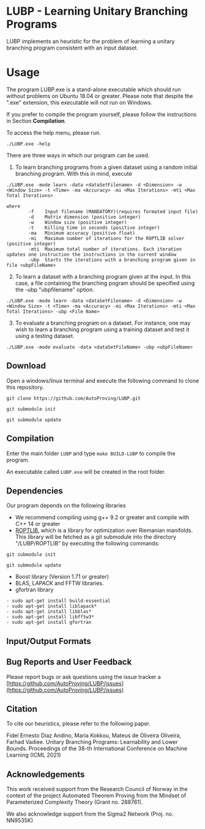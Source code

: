 # LUBP - Learning Unitary Branching Programs

LUBP implements an heuristic for the problem of learning a unitary branching program consistent with an input dataset.

# Usage

The program LUBP.exe is a stand-alone executable which should run without problems on Ubuntu 18.04 or greater.
Please note that despite the ".exe" extension, this executable will not run on Windows.

If you prefer to compile the program yourself, please follow the instructions in Section **Compilation**. 

To access the help menu, please run. 

```
./LUBP.exe -help
```

There are three ways in which our program can be used. 

1) To learn branching programs from a given dataset using a random initial 
branching program. With this in mind, execute

```
./LUBP.exe -mode learn -data <dataSetFilename> -d <Dimension> -w <Window Size> -t <Time> -ma <Accuracy> -mi <Max Iterations> -mti <Max Total Iterations>

where 
        -f    Input filename (MANDATORY)(requires formated input file)
        -d    Matrix dimension (positive integer)
        -w    Window size (positive integer)
        -t    Killing time in seconds (positive integer)
        -ma   Minimum accuracy (positive float)
        -mi   Maximum number of iterations for the ROPTLIB solver (positive integer) 
        -mti  Maximum total number of iterations. Each iteration updates one instruction the instructions in the current window
        -ubp  Starts the iterations with a branching program given in file <ubpFileName>
```

2) To learn a dataset with a branching program given at the input. In this case, a file containing 
the branching pogram should be specified using the -ubp "ubpfilename" option. 

```
./LUBP.exe -mode learn -data <dataSetFilename> -d <Dimension> -w <Window Size> -t <Time> -ma <Accuracy> -mi <Max Iterations> -mti <Max Total Iterations> -ubp <File Name> 

```

3) To evaluate a branching program on a dataset. For instance, one may wish to learn a branching program using a training dataset and test it using a testing dataset. 

```
./LUBP.exe -mode evaluate -data <dataSetFileName> -ubp <ubpFileName>
```

## Download

Open a windows/linux terminal and execute the following command 
to clone this repository. 

```
git clone https://github.com/AutoProving/LUBP.git

git submodule init

git submodule update
```


## Compilation

Enter the main folder `LUBP` and type `make BUILD-LUBP` to compile the program. 

An executable called `LUBP.exe` will be created in the root folder. 

## Dependencies

Our program depends on the following libraries

- We recommend compiling using g++ 9.2 or greater and compile with C++ 14 or greater
- [ROPTLIB](https://github.com/whuang08/ROPTLIB), which is a library for optimization over Riemanian manifolds. This library will be fetched as a git submodule into the directory "/LUBP/ROPTLIB" by executing the following commands: 
```
git submodule init

git submodule update

```
- Boost library (Version 1.71 or greater)
- BLAS, LAPACK and FFTW libraries. 
- gfortran library

```
- sudo apt-get install build-essential
- sudo apt-get install liblapack*
- sudo apt-get install libblas*
- sudo apt-get install libfftw3*
- sudo apt-get install gfortran
```


## Input/Output Formats


## Bug Reports and User Feedback

Please report bugs or ask questions using the issue tracker a [https://github.com/AutoProving/LUBP/issues](https://github.com/AutoProving/LUBP/issues)

## Citation

To cite our heuristics, please refer to the following paper.

Fidel Ernesto Díaz Andino, Maria Kokkou, Mateus de Oliveira Oliveira, Farhad Vadiee. Unitary Branching Programs: Learnability and Lower Bounds. 
Proceedings of the 38-th International Conference on Machine Learning (ICML 2021)

## Acknowledgements 

This work received support from the Research Council of Norway in the context of the project Automated Theorem Proving from the Mindset of 
Parameterized Complexity Theory (Grant no. 288761). 

We also acknowledge support from the Sigma2 Network (Proj. no. NN9535K)

